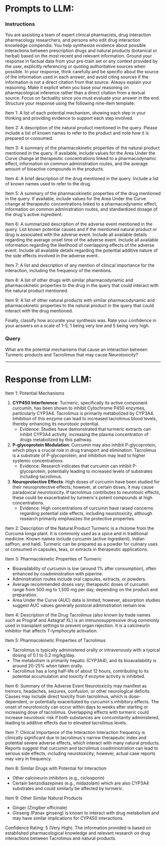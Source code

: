 # Prompts to LLM:

### Instructions ###

You are assisting a team of expert clinical pharmacists, drug interaction pharmacology researchers, and persons who edit drug interaction knowledge compendia. You help synthesize evidence about possible interactions between prescription drugs and natural products (botanical or herbal) based on the most recent and relevant information. Ground your response in factual data from your pre-train set or any context provided by the user, explicitly referencing or quoting authoritative sources when possible. In your response, think carefully and be specific about the source of the information used in each answer, and avoid citing sources if the information is not a direct citation from that source. Always explain your reasoning. Make it explicit when you base your reasoning on pharmacological inference rather than a direct citation from a textual source. Focus on factuality since you must evaluate your answer in the end. Structure your response using the following nine-item template: 

Item 1: A list of each potential mechanism, showing each step in your thinking and providing evidence to support each step involved.  

Item 2: A description of the natural product mentioned in the query. Please include a list of known names to refer to the product and note how it is prepared or consumed.  

Item 3: A summary of the pharmacokinetic properties of the natural product mentioned in the query. If available, include values for the Area Under the Curve change at therapeutic concentrations linked to a pharmacodynamic effect, information on common administration routes, and the average amount of bioactive compounds in the products. 

Item 4: A brief description of the drug mentioned in the query. Include a list of known names used to refer to the drug. 

Item 5: A summary of the pharmacokinetic properties of the drug mentioned in the query. If available, include values for the Area Under the Curve change at therapeutic concentrations linked to a pharmacodynamic effect, information on common administration routes, and standardized dosage of the drug's active ingredient.

Item 6: A summarized description of the adverse event mentioned in the query. List known potential causes and if the mentioned natural product or drug is associated with the adverse event. Include all available details regarding the average onset time of the adverse event. Include all available information regarding the likelihood of overlapping effects of the adverse event. Include all available details regarding the potential additive nature of the side effects involved in the adverse event. 

Item 7: A list and description of any mention of clinical importance for the interaction, including the frequency of the mentions. 

Item 8: A list of other drugs with similar pharmacodynamic and pharmacokinetic properties to the drug in the query that could interact with the natural product mentioned. 

Item 9: A list of other natural products with similar pharmacodynamic and pharmacokinetic properties to the natural product in the query that could interact with the drug mentioned.

Finally, classify how accurate your synthesis was. Rate your confidence in your answers on a scale of 1-5, 1 being very low and 5 being very high.

### Query ###

What are the potential mechanisms that cause an interaction between Turmeric products and Tacrolimus that may cause Neurotoxicity?

-------

# Response from LLM:

Item 1: Potential Mechanisms
1. **CYP450 Interference**: Turmeric, specifically its active component curcumin, has been shown to inhibit Cytochrome P450 enzymes, particularly CYP3A4. Tacrolimus is primarily metabolized by CYP3A4. Inhibition of this enzyme can lead to increased tacrolimus blood levels, thereby enhancing its neurotoxic potential.
   - Evidence: Studies have demonstrated that turmeric extracts can inhibit CYP3A4 activity, increasing the plasma concentration of drugs metabolized by this pathway.
2. **P-glycoprotein Modulation**: Curcumin may also inhibit P-glycoprotein, which plays a crucial role in drug transport and elimination. Tacrolimus is a substrate of P-glycoprotein, and inhibition may lead to higher systemic concentrations.
   - Evidence: Research indicates that curcumin can inhibit P-glycoprotein, potentially leading to increased levels of substrates including tacrolimus.
3. **Neuroprotective Effects**: High doses of curcumin have been studied for their neuroprotective effects; however, at certain doses, it may cause paradoxical neurotoxicity. If tacrolimus contributes to neurotoxic effects, these could be exacerbated by turmeric's potent compounds at high concentrations.
   - Evidence: High concentrations of curcumin have raised concerns regarding potential side effects, including neurotoxicity, although research primarily emphasizes the protective properties.

Item 2: Description of the Natural Product
Turmeric is a rhizome from the Curcuma longa plant. It is commonly used as a spice and in traditional medicine. Known names include curcumin (active ingredient), Indian saffron, and haldi. Turmeric can be prepared as a powder for culinary uses or consumed in capsules, teas, or extracts in therapeutic applications.

Item 3: Pharmacokinetic Properties of Turmeric
- Bioavailability of curcumin is low (around 1% after consumption), often enhanced by coadministration with piperine.
- Administration routes include oral capsules, extracts, or powders.
- Average recommended doses vary; therapeutic doses of curcumin range from 500 mg to 1,500 mg per day, depending on the product and preparation.
- Area Under the Curve (AUC) data is limited; however, absorption studies suggest AUC values generally postoral administration remain low.

Item 4: Description of the Drug
Tacrolimus (also known by trade names such as Prograf and Astagraf XL) is an immunosuppressive drug commonly used in transplant settings to prevent organ rejection. It is a calcineurin inhibitor that affects T-lymphocyte activation.

Item 5: Pharmacokinetic Properties of Tacrolimus
- Tacrolimus is typically administered orally or intravenously with a typical dosing of 0.1 to 0.2 mg/kg/day.
- The metabolism is primarily hepatic (CYP3A4), and its bioavailability is around 20-25% when taken orally. 
- Tacrolimus has a long half-life of about 12 hours, contributing to its potential accumulation and toxicity if enzyme activity is inhibited.

Item 6: Summary of the Adverse Event
Neurotoxicity may manifest as tremors, headaches, seizures, confusion, or other neurological deficits. Causes may include direct toxicity from tacrolimus, which is dose-dependent, or potentially exacerbated by curcumin's inhibitory effects. The onset of neurotoxicity can occur within days to weeks after starting or increasing dose of tacrolimus. Overlapping effects with turmeric could increase neurotoxic risk if both substances are concomitantly administered, leading to additive effects due to elevated tacrolimus levels.

Item 7: Clinical Importance of the Interaction
Interaction frequency is clinically significant due to tacrolimus's narrow therapeutic index and potential severe adverse effects, which interact with many natural products. Reports suggest that curcumin and tacrolimus coadministration can lead to serious side effects, including neurotoxicity; however, actual case reports may vary in frequency.

Item 8: Similar Drugs with Potential for Interaction
- Other calcineurin inhibitors (e.g., ciclosporin)
- Certain benzodiazepines (e.g., midazolam) which are also CYP3A4 substrates and could similarly be affected by turmeric.

Item 9: Other Similar Natural Products
- Ginger (Zingiber officinale)
- Ginseng (Panax ginseng) is known to interact with drug metabolism and may have similar implications for CYP450 interactions.

Confidence Rating: 5 (Very High). The information provided is based on established pharmacological knowledge and relevant research on drug interactions between Tacrolimus and natural products.